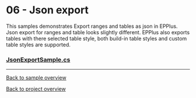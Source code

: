 ﻿# 06 - Json export
This samples demonstrates Export ranges and tables as json in EPPlus. 
Json export for ranges and table looks slightly different.
EPPlus also exports tables with there selected table style, both build-in table styles and custom table styles are supported.
### [JsonExportSample.cs](JsonExportSample.cs)
---
[Back to sample overview](..%2FReadme.md)

[Back to project overview](..%2F..%2FReadme.md)